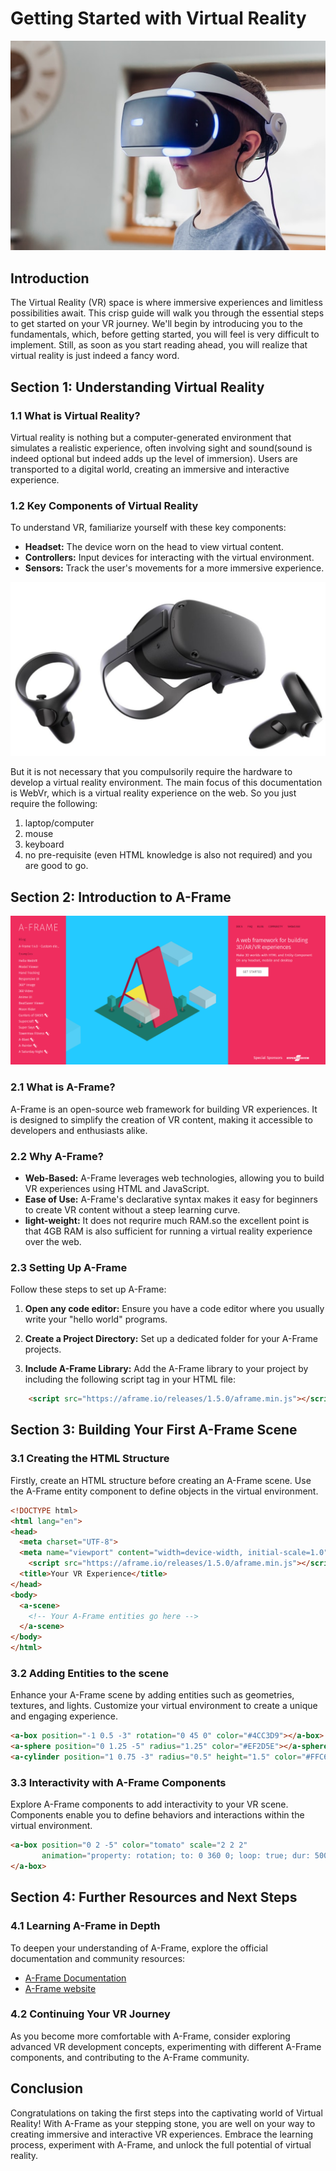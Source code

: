 # Getting Started with Virtual Reality
![person immersed in virtual reality](vrchild.jpg)


## Introduction

The Virtual Reality (VR) space is where immersive experiences and limitless possibilities await. This crisp guide will walk you through the essential steps to get started on your VR journey. We'll begin by introducing you to the fundamentals, which, before getting started, you will feel is very difficult to implement. Still, as soon as you start reading ahead, you will realize that virtual reality is just indeed a fancy word.


## Section 1: Understanding Virtual Reality



### 1.1 What is Virtual Reality?

Virtual reality is nothing but a computer-generated environment that simulates a realistic experience, often involving sight and sound(sound is indeed optional but indeed adds up the level of immersion). Users are transported to a digital world, creating an immersive and interactive experience.

### 1.2 Key Components of Virtual Reality

To understand VR, familiarize yourself with these key components:

- **Headset:** The device worn on the head to view virtual content.
- **Controllers:** Input devices for interacting with the virtual environment.
- **Sensors:** Track the user's movements for a more immersive experience.

![virtual reality equipments](image-10.png)


But it is not necessary that you compulsorily require the hardware to develop a virtual reality environment. The main focus of this documentation is WebVr, which is a virtual reality experience on the 
web. So you just require the following:
1. laptop/computer
2. mouse 
3. keyboard 
4. no pre-requisite (even HTML knowledge is also not required)
and you are good to go.

## Section 2: Introduction to A-Frame

![A-frame webpage](image-9.png)

### 2.1 What is A-Frame?

A-Frame is an open-source web framework for building VR experiences. It is designed to simplify the creation of VR content, making it accessible to developers and enthusiasts alike.

### 2.2 Why A-Frame?

- **Web-Based:** A-Frame leverages web technologies, allowing you to build VR experiences using HTML and JavaScript.
- **Ease of Use:** A-Frame's declarative syntax makes it easy for beginners to create VR content without a steep learning curve.
- **light-weight:** It does not requrire much RAM.so the excellent point is that 4GB RAM is also sufficient for running a virtual reality experience over the web.
### 2.3 Setting Up A-Frame

Follow these steps to set up A-Frame:

1. **Open any code editor:** Ensure you have a code editor where you usually write your "hello world" programs.

2. **Create a Project Directory:** Set up a dedicated folder for your A-Frame projects.

3. **Include A-Frame Library:** Add the A-Frame library to your project by including the following script tag in your HTML file:

```HTML
    <script src="https://aframe.io/releases/1.5.0/aframe.min.js"></script>
```

## Section 3: Building Your First A-Frame Scene

### 3.1 Creating the HTML Structure

Firstly, create an HTML structure before creating an A-Frame scene. Use the A-Frame entity component to define objects in the virtual environment.

```html
<!DOCTYPE html>
<html lang="en">
<head>
  <meta charset="UTF-8">
  <meta name="viewport" content="width=device-width, initial-scale=1.0">
    <script src="https://aframe.io/releases/1.5.0/aframe.min.js"></script>
  <title>Your VR Experience</title>
</head>
<body>
  <a-scene>
    <!-- Your A-Frame entities go here -->
  </a-scene>
</body>
</html>
```

### 3.2 Adding Entities to the scene

Enhance your A-Frame scene by adding entities such as geometries, textures, and lights. Customize your virtual environment to create a unique and engaging experience.

```html
<a-box position="-1 0.5 -3" rotation="0 45 0" color="#4CC3D9"></a-box>
<a-sphere position="0 1.25 -5" radius="1.25" color="#EF2D5E"></a-sphere>
<a-cylinder position="1 0.75 -3" radius="0.5" height="1.5" color="#FFC65D"></a-cylinder>
```

### 3.3 Interactivity with A-Frame Components

Explore A-Frame components to add interactivity to your VR scene. Components enable you to define behaviors and interactions within the virtual environment.

```html
<a-box position="0 2 -5" color="tomato" scale="2 2 2" 
       animation="property: rotation; to: 0 360 0; loop: true; dur: 5000">
</a-box>
```

## Section 4: Further Resources and Next Steps

### 4.1 Learning A-Frame in Depth

To deepen your understanding of A-Frame, explore the official documentation and community resources:

- [A-Frame Documentation](https://aframe.io/docs/1.5.0/introduction/)
- [A-Frame website](https://aframe.io/)

### 4.2 Continuing Your VR Journey

As you become more comfortable with A-Frame, consider exploring advanced VR development concepts, experimenting with different A-Frame components, and contributing to the A-Frame community.

## Conclusion

Congratulations on taking the first steps into the captivating world of Virtual Reality! With A-Frame as your stepping stone, you are well on your way to creating immersive and interactive VR experiences. Embrace the learning process, experiment with A-Frame, and unlock the full potential of virtual reality.